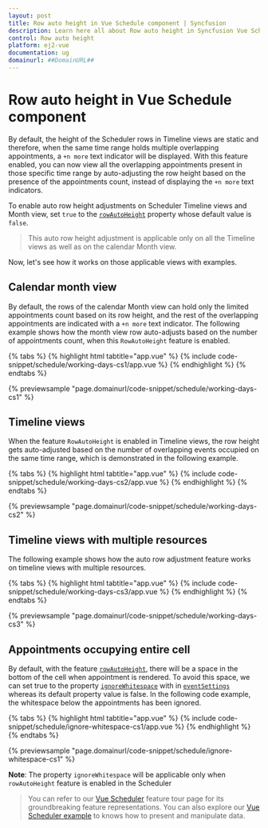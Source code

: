 ```yaml
---
layout: post
title: Row auto height in Vue Schedule component | Syncfusion
description: Learn here all about Row auto height in Syncfusion Vue Schedule component of Syncfusion Essential JS 2 and more.
control: Row auto height 
platform: ej2-vue
documentation: ug
domainurl: ##DomainURL##
---
```


# Row auto height in Vue Schedule component

By default, the height of the Scheduler rows in Timeline views are static and therefore, when the same time range holds multiple overlapping appointments, a `+n more` text indicator will be displayed. With this feature enabled, you can now view all the overlapping appointments present in those specific time range by auto-adjusting the row height based on the presence of the appointments count, instead of displaying the `+n more` text indicators.

To enable auto row height adjustments on Scheduler Timeline views and Month view, set `true` to the [`rowAutoHeight`](../api/schedule/#rowautoheight) property whose default value is `false`.

> This auto row height adjustment is applicable only on all the Timeline views as well as on the calendar Month view.

Now, let's see how it works on those applicable views with examples.

## Calendar month view

By default, the rows of the calendar Month view can hold only the limited appointments count based on its row height, and the rest of the overlapping appointments are indicated with a `+n more` text indicator. The following example shows how the month view row auto-adjusts based on the number of appointments count, when this `RowAutoHeight` feature is enabled.

{% tabs %}
{% highlight html tabtitle="app.vue" %}
{% include code-snippet/schedule/working-days-cs1/app.vue %}
{% endhighlight %}
{% endtabs %}
        
{% previewsample "page.domainurl/code-snippet/schedule/working-days-cs1" %}

## Timeline views

When the feature `RowAutoHeight` is enabled in Timeline views, the row height gets auto-adjusted based on the number of overlapping events occupied on the same time range, which is demonstrated in the following example.

{% tabs %}
{% highlight html tabtitle="app.vue" %}
{% include code-snippet/schedule/working-days-cs2/app.vue %}
{% endhighlight %}
{% endtabs %}
        
{% previewsample "page.domainurl/code-snippet/schedule/working-days-cs2" %}

## Timeline views with multiple resources

The following example shows how the auto row adjustment feature works on timeline views with multiple resources.

{% tabs %}
{% highlight html tabtitle="app.vue" %}
{% include code-snippet/schedule/working-days-cs3/app.vue %}
{% endhighlight %}
{% endtabs %}
        
{% previewsample "page.domainurl/code-snippet/schedule/working-days-cs3" %}

## Appointments occupying entire cell

By default, with the feature [`rowAutoHeight`](../api/schedule/#rowautoheight), there will be a space in the bottom of the cell when appointment is rendered. To avoid this space, we can set true to the property [`ignoreWhitespace`](../api/schedule/eventSettings/#ignorewhitespace) with in [`eventSettings`](../api/schedule/eventSettings/) whereas its default property value is false. In the following code example, the whitespace below the appointments has been ignored.

{% tabs %}
{% highlight html tabtitle="app.vue" %}
{% include code-snippet/schedule/ignore-whitespace-cs1/app.vue %}
{% endhighlight %}
{% endtabs %}
        
{% previewsample "page.domainurl/code-snippet/schedule/ignore-whitespace-cs1" %}

**Note**: The property `ignoreWhitespace` will be applicable only when `rowAutoHeight` feature is enabled in the Scheduler

> You can refer to our [Vue Scheduler](https://www.syncfusion.com/vue-components/vue-scheduler) feature tour page for its groundbreaking feature representations. You can also explore our [Vue Scheduler example](https://ej2.syncfusion.com/vue/demos/#/material/schedule/overview.html) to knows how to present and manipulate data.